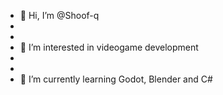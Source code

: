 - 👋 Hi, I’m @Shoof-q
- 
- 
- 👀 I’m interested in videogame development
- 
- 
- 🌱 I’m currently learning Godot, Blender and C#



